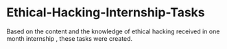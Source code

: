 # Ethical-Hacking-Internship-Tasks

Based on the content and the knowledge of ethical hacking received in one month internship , these tasks were created. 
